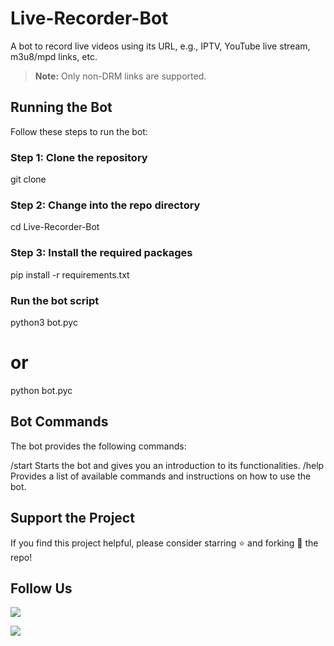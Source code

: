 # Live-Recorder-Bot

A bot to record live videos using its URL, e.g., IPTV, YouTube live stream, m3u8/mpd links, etc.

> **Note:** Only non-DRM links are supported.

## Running the Bot

Follow these steps to run the bot:

### Step 1: Clone the repository
git clone <repo-url>
### Step 2: Change into the repo directory
cd Live-Recorder-Bot
### Step 3: Install the required packages
pip install -r requirements.txt
###  Run the bot script
python3 bot.pyc
# or
python bot.pyc

## Bot Commands
The bot provides the following commands:

/start
Starts the bot and gives you an introduction to its functionalities.
/help
Provides a list of available commands and instructions on how to use the bot.

## Support the Project
If you find this project helpful, please consider starring ⭐ and forking 🍴 the repo!

## Follow Us

<p align="left"> <a href="https://youtube.com/@ksbotsoffical"> <img src="https://img.shields.io/badge/YouTube-Follow%20on%20YouTube-red.svg?logo=youtube"> </a> </p> <p align="left"> <a href="https://t.me/ks_bot_officals"> <img src="https://img.shields.io/badge/Telegram-Join%20on%20Telegram-blue.svg?logo=telegram"> </a> </p>
